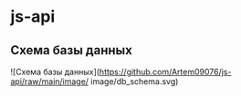 # js-api
## Схема базы данных
![Схема базы данных](https://github.com/Artem09076/js-api/raw/main/image/ image/db_schema.svg)